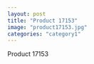 ```yaml
---
layout: post
title: "Product 17153"
image: "product17153.jpg"
categories: "category1"
---
```

Product 17153
